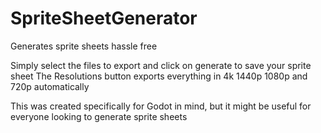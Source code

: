 # SpriteSheetGenerator
Generates sprite sheets hassle free

Simply select the files to export and click on generate to save your sprite sheet
The Resolutions button exports everything in 4k 1440p 1080p and 720p automatically

This was created specifically for Godot in mind, but it might be useful for everyone looking to generate sprite sheets
